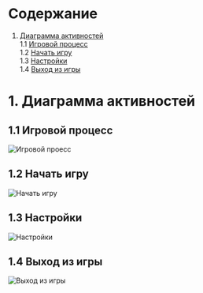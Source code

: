 # Содержание
1. [Диаграмма активностей](#1)<br>
1.1 [Игровой процесс](#1.1)<br>
1.2 [Начать игру](#1.2)<br>
1.3 [Настройки](#1.3)<br>
1.4 [Выход из игры](#1.4)<br>

#  1. Диаграмма активностей <a name="1"></a>

## 1.1 Игровой процесс <a name="1.1"></a>
 ![Игровой проесс](https://github.com/Shalimo/Monster-Traffic/blob/master/%D0%94%D0%B8%D0%B0%D0%B3%D1%80%D0%B0%D0%BC%D0%BC%D1%8B/Activity/1.%20Game%20process.jpg)
 
## 1.2 Начать игру <a name="1.2"></a>
 ![Начать игру](https://github.com/Shalimo/Monster-Traffic/blob/master/%D0%94%D0%B8%D0%B0%D0%B3%D1%80%D0%B0%D0%BC%D0%BC%D1%8B/Activity/2.%20Play.jpg)
 
## 1.3 Настройки <a name="1.3"></a>
 ![Настройки](https://github.com/Shalimo/Monster-Traffic/blob/master/%D0%94%D0%B8%D0%B0%D0%B3%D1%80%D0%B0%D0%BC%D0%BC%D1%8B/Activity/3.%20Settings.jpg)

## 1.4 Выход из игры <a name="1.4"></a>
 ![Выход из игры](https://github.com/Shalimo/Monster-Traffic/blob/master/%D0%94%D0%B8%D0%B0%D0%B3%D1%80%D0%B0%D0%BC%D0%BC%D1%8B/Activity/4.%20Exit.jpg) 
